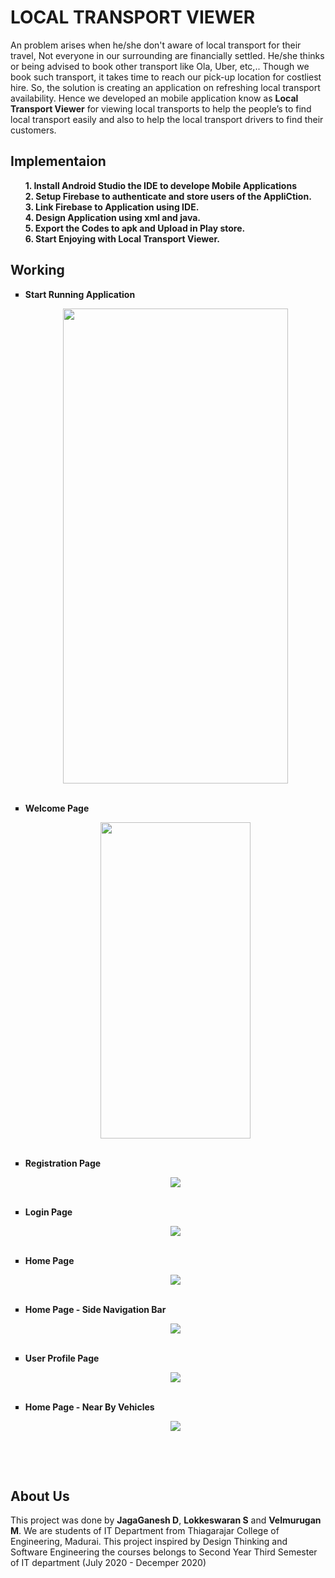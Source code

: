 # LOCAL TRANSPORT VIEWER
An problem arises when he/she don't aware of local transport for their travel, Not everyone in our surrounding are financially settled. He/she thinks or being advised to book other transport like Ola, Uber, etc,.. Though we book such transport, it takes time to reach our pick-up location for costliest hire. So, the solution is creating an application on refreshing local transport availability. Hence we developed an mobile application know as <b>Local Transport Viewer</b> for viewing local transports to help the people’s to find local transport easily and also to help the local transport drivers to find their customers. 

## Implementaion
<ul>
  <b>1. Install Android Studio the IDE to develope Mobile Applications</b></br>
  <b>2. Setup Firebase to authenticate and store users of the AppliCtion.</b></br>
  <b>3. Link Firebase to Application using IDE.</b></br>
  <b>4. Design Application using xml and java.</b></br>
  <b>5. Export the Codes to apk and Upload in Play store.</b></br>
  <b>6. Start Enjoying with Local Transport Viewer.</b>
</ul>

## Working
<b>
<ul type="square">
  <li>Start Running Application</li>
    <p align="center"><img src="Photos/Working_Photos/1.png" width=360 height=760></p>
  </br>
  <li>Welcome Page</li>
    <p align="center"><img src="Photos/Working_Photos/2.png" width=240 height=506.666666667></p>
  </br>
  <li>Registration Page</li>
    <p align="center"><img src="Photos/Working_Photos/3.png"></p>
  </br>
  <li>Login Page</li>
    <p align="center"><img src="Photos/Working_Photos/4.png"></p>
  </br>
  <li>Home Page</li>
    <p align="center"><img src="Photos/Working_Photos/5.png"></p>
  </br>
  <li>Home Page - Side Navigation Bar</li>
    <p align="center"><img src="Photos/Working_Photos/6.png"></p>
  </br>
  <li>User Profile Page</li>
    <p align="center"><img src="Photos/Working_Photos/7.png"></p>
  </br>
  <li>Home Page - Near By Vehicles</li>
    <p align="center"><img src="Photos/Working_Photos/8.png"></p>
  </br>
</ul>
</b>
</br>

## About Us
This project was done by <b>JagaGanesh D</b>, <b>Lokkeswaran S</b> and <b>Velmurugan M</b>. We are students of IT Department from Thiagarajar College of Engineering, Madurai. This project inspired by Design Thinking and Software Engineering the courses belongs to Second Year Third Semester of IT department (July 2020 - Decemper 2020)

